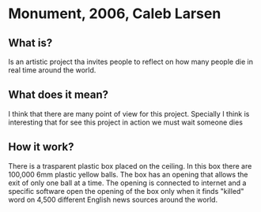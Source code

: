 # Monument, 2006, Caleb Larsen

## What is?
Is an artistic project tha invites people to reflect on how many people die in real time around the world.

## What does it mean?
I think that there are many point of view for this project. Specially I think is interesting that for see this project in action
we must wait someone dies

## How it work?
There is a trasparent plastic box placed on the ceiling. In this box there are 100,000 6mm plastic yellow balls. 
The box has an opening that allows the exit of only one ball at a time. The opening is connected to internet and a specific software
open the opening of the box only when it finds "killed" word on 4,500 different English news sources around the world.
